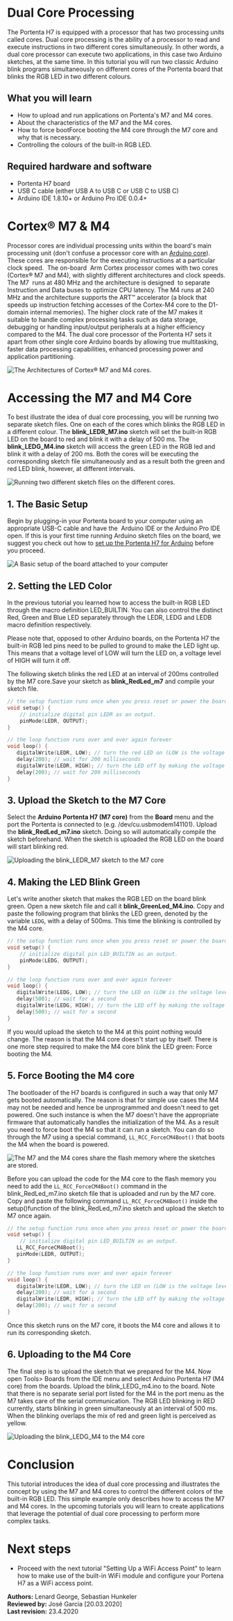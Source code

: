 # Dual Core Processing
The Portenta H7 is equipped with a processor that has two processing units called cores. Dual core processing is the ability of a processor to read and execute instructions in two different cores simultaneously. In other words, a dual core processor can execute two applications, in this case two Arduino sketches, at the same time. In this tutorial you will run two classic Arduino blink programs simultaneously on different cores of the Portenta board that blinks the RGB LED in two different colours.

## What you will learn
-   How to upload and run applications on Portenta's M7 and M4 cores.
-   About the characteristics of the M7 and the M4 cores.
-   How to force bootForce booting the M4 core through the M7 core and why that is necessary.
-   Controlling the colours of the built-in RGB LED. 

## Required hardware and software
-   Portenta H7 board 
-   USB C cable (either USB A to USB C or USB C to USB C)
-   Arduino IDE 1.8.10+ or Arduino Pro IDE 0.0.4+ 

# Cortex® M7 & M4 
Processor cores are individual processing units within the board's main processing unit (don't confuse a processor core with an [Arduino core](https://www.arduino.cc/en/guide/cores)). These cores are responsible for the executing instructions at a particular clock speed.  The on-board  Arm Cortex processor comes with two cores (Cortex® M7 and M4), with slightly different architectures and clock speeds. The M7  runs at 480 MHz and the architecture is designed  to separate Instruction and Data buses to optimize CPU latency. The M4 runs at 240 MHz and the architecture supports the ART™ accelerator (a block that speeds up instruction fetching accesses of the Cortex-M4 core to the D1-domain internal memories). The higher clock rate of the M7 makes it suitable to handle complex processing tasks such as data storage, debugging or handling input/output peripherals at a higher efficiency compared to the M4. The dual core processor of the Portenta H7 sets it apart from other single core Arduino boards by allowing true multitasking, faster data processing capabilities, enhanced processing power and application partitioning.  

![The Architectures of Cortex® M7 and M4 cores.](assets/por_ard_dcp_m4_m7_architectures.svg?sanitize=true)

# Accessing the M7 and M4 Core

To best illustrate the idea of dual core processing, you will be running two separate sketch files. One on each of the cores which blinks the RGB LED in a different colour. The **blink_LEDR_M7.ino** sketch will set the built-in RGB LED on the board to red and blink it with a delay of 500 ms. The **blink_LEDG_M4.ino** sketch will access the green LED in the RGB led and blink it with a delay of 200 ms.  Both the cores will be executing the corresponding sketch file simultaneously and as a result both the green and red LED blink, however, at different intervals.

![Running two different sketch files on the different cores.](assets/por_ard_dcp_tutorial_overview.svg?sanitize=true)

## 1. The Basic Setup
Begin by plugging-in your Portenta board to your computer using an appropriate USB-C cable and have the  Arduino IDE or the Arduino Pro IDE  open. If this is your first time running Arduino sketch files on the board, we suggest you check out how to [set up the Portenta H7 for Arduino](https://arduino.cc/pro/tutorials/portenta-h7) before you proceed.

![A Basic setup of the board attached to your computer](../por-ard-gs/assets/por_ard_gs_basic_setup.svg?sanitize=true)

## 2. Setting the LED Color 
In the previous tutorial you learned how to access the built-in RGB LED through the macro definition LED_BUILTIN. You can also control the distinct Red, Green and Blue LED separately through the LEDR, LEDG and LEDB  macro definition respectively. 

Please note that, opposed to other Arduino boards, on the Portenta H7 the built-in RGB led pins need to be pulled to ground to make the LED light up. This means that a voltage level of LOW will turn the LED on, a voltage level of HIGH will turn it off.

The following sketch blinks the red LED at an interval of 200ms controlled by the M7 core.Save your sketch as **blink_RedLed_m7** and compile your sketch file.

```cpp
// the setup function runs once when you press reset or power the board
void setup() {
    // initialize digital pin LEDR as an output.
    pinMode(LEDR, OUTPUT);
}

// the loop function runs over and over again forever
void loop() {
   digitalWrite(LEDR, LOW); // turn the red LED on (LOW is the voltage level)
   delay(200); // wait for 200 milliseconds
   digitalWrite(LEDR, HIGH); // turn the LED off by making the voltage HIGH
   delay(200); // wait for 200 milliseconds
}
```

## 3. Upload the Sketch to the M7 Core 
Select the **Arduino Portenta H7 (M7 core)** from the **Board** menu and the port the Portenta is connected to (e.g. /dev/cu.usbmodem141101). Upload the **blink_RedLed_m7.ino** sketch. Doing so will automatically compile the sketch beforehand. When the sketch is uploaded  the RGB LED on the board will start blinking red.

![Uploading the blink_LEDR_M7 sketch to the M7 core](assets/por_ard_dcp_upload_code_m7.png)

## 4. Making the LED Blink Green
Let's write another sketch that makes the RGB LED on the board blink green. Open a new sketch file and call it **blink_GreenLed_M4.ino**. Copy and paste the following program that blinks the LED green, denoted by the variable `LEDG`,  with a delay of 500ms. This time the blinking is controlled by the M4 core.

```cpp
// the setup function runs once when you press reset or power the board
void setup() {
    // initialize digital pin LED_BUILTIN as an output.
    pinMode(LEDG, OUTPUT);
}

// the loop function runs over and over again forever
void loop() {
   digitalWrite(LEDG, LOW); // turn the LED on (LOW is the voltage level)
   delay(500); // wait for a second
   digitalWrite(LEDG, HIGH); // turn the LED off by making the voltage HIGH
   delay(500); // wait for a second
}
```

If you would upload the sketch to the M4 at this point nothing would change. The reason is that the M4 core doesn't start up by itself. There is one more step required to make the M4 core blink the LED green: Force booting the M4.

## 5. Force Booting the M4 core
The bootloader of the H7 boards is configured in such a way that only M7 gets booted automatically. The reason is that for simple use cases the M4 may not be needed and hence be unprogrammed and doesn't need to get powered. One such instance is when the M7 doesn't have the appropriate firmware that automatically handles the initialization of the M4. As a result you need to force boot the M4 so that it can run a sketch. You can do so through the M7 using a special command, `LL_RCC_ForceCM4Boot()`  that boots the M4 when the board is powered.

![The M7 and the M4 cores share the flash memory where the sketches are stored.](assets/por_ard_dcp_m4_m7_flash_memory.svg?sanitize=true)

Before you can upload the code for the M4 core to the flash memory you need to add the `LL_RCC_ForceCM4Boot()` command in the blink_RedLed_m7.ino sketch file that is uploaded and run by the M7 core. Copy and paste the following command `LL_RCC_ForceCM4Boot()`  inside the setup()function of the blink_RedLed_m7.ino  sketch and upload the sketch to M7 once again.

```cpp
// the setup function runs once when you press reset or power the board
void setup() {
    // initialize digital pin LED_BUILTIN as an output.
   LL_RCC_ForceCM4Boot();
   pinMode(LEDR, OUTPUT);
}

// the loop function runs over and over again forever
void loop() {
   digitalWrite(LEDR, LOW); // turn the LED on (LOW is the voltage level)
   delay(200); // wait for a second
   digitalWrite(LEDR, HIGH); // turn the LED off by making the voltage HIGH
   delay(200); // wait for a second
}
```

Once this sketch runs on the M7 core, it boots the M4 core and allows it to run its corresponding sketch.

## 6. Uploading to the M4 Core
The final step is to upload the sketch that we prepared for the M4. Now open Tools> Boards from the IDE menu and select Arduino Portenta H7 (M4 core) from the boards. Upload the blink_LEDG_m4.ino to the board. Note that there is no separate serial port listed for the M4 in the port menu as the M7 takes care of the serial communication. The RGB LED blinking in RED currently, starts blinking in green simultaneously at an interval of 500 ms. When the blinking overlaps the mix of red and green light is perceived as yellow.

![Uploading the blink_LEDG_M4 to the M4 core](assets/por_ard_dcp_upload_code_m4.png)

# Conclusion
This tutorial introduces the idea of dual core processing and illustrates the concept by using the M7 and M4 cores to control the different colors of the built-in RGB LED. This simple example only describes how to access the M7 and M4 cores. In the upcoming tutorials you will learn to create applications that leverage the potential of dual core processing to perform more complex tasks. 

# Next steps
- Proceed with the next tutorial "Setting Up a WiFi Access Point" to learn how to make use of the built-in WiFi module and configure your Portena H7 as a WiFi access point.

**Authors:** Lenard George, Sebastian Hunkeler  
**Reviewed by:** José Garcia [20.03.2020]  
**Last revision:** 23.4.2020
